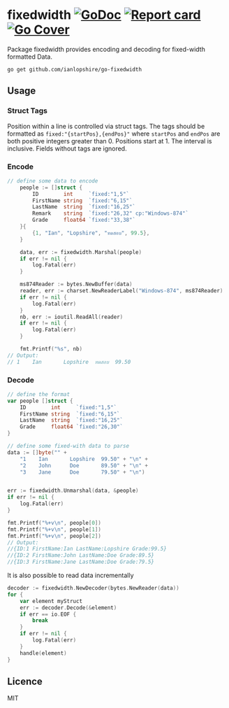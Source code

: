 # fixedwidth [![GoDoc](https://godoc.org/github.com/ianlopshire/go-fixedwidth?status.svg)](http://godoc.org/github.com/ianlopshire/go-fixedwidth) [![Report card](https://goreportcard.com/badge/github.com/ianlopshire/go-fixedwidth)](https://goreportcard.com/report/github.com/ianlopshire/go-fixedwidth) [![Go Cover](http://gocover.io/_badge/github.com/ianlopshire/go-fixedwidth)](http://gocover.io/github.com/ianlopshire/go-fixedwidth)

Package fixedwidth provides encoding and decoding for fixed-width formatted Data.

`go get github.com/ianlopshire/go-fixedwidth`

## Usage

### Struct Tags
Position within a line is controlled via struct tags.
The tags should be formatted as `fixed:"{startPos},{endPos}"` where `startPos` and `endPos` are both positive integers greater than 0.
Positions start at 1. The interval is inclusive. Fields without tags are ignored.

### Encode
```go
// define some data to encode
    people := []struct {
		ID        int     `fixed:"1,5"`
		FirstName string  `fixed:"6,15"`
		LastName  string  `fixed:"16,25"`
		Remark    string  `fixed:"26,32" cp:"Windows-874"`
		Grade     float64 `fixed:"33,38"`
	}{
		{1, "Ian", "Lopshire", "ทดสอบ", 99.5},
	}

	data, err := fixedwidth.Marshal(people)
	if err != nil {
		log.Fatal(err)
	}

	ms874Reader := bytes.NewBuffer(data)
	reader, err := charset.NewReaderLabel("Windows-874", ms874Reader)
	if err != nil {
		log.Fatal(err)
	}
	nb, err := ioutil.ReadAll(reader)
	if err != nil {
		log.Fatal(err)
	}

	fmt.Printf("%s", nb)
// Output:
// 1    Ian       Lopshire  ทดสอบ  99.50
```

### Decode
```go
// define the format
var people []struct {
    ID        int     `fixed:"1,5"`
    FirstName string  `fixed:"6,15"`
    LastName  string  `fixed:"16,25"`
    Grade     float64 `fixed:"26,30"`
}

// define some fixed-with data to parse
data := []byte("" +
    "1    Ian       Lopshire  99.50" + "\n" +
    "2    John      Doe       89.50" + "\n" +
    "3    Jane      Doe       79.50" + "\n")


err := fixedwidth.Unmarshal(data, &people)
if err != nil {
    log.Fatal(err)
}

fmt.Printf("%+v\n", people[0])
fmt.Printf("%+v\n", people[1])
fmt.Printf("%+v\n", people[2])
// Output:
//{ID:1 FirstName:Ian LastName:Lopshire Grade:99.5}
//{ID:2 FirstName:John LastName:Doe Grade:89.5}
//{ID:3 FirstName:Jane LastName:Doe Grade:79.5}
```

It is also possible to read data incrementally

```go
decoder := fixedwidth.NewDecoder(bytes.NewReader(data))
for {
    var element myStruct
    err := decoder.Decode(&element)
    if err == io.EOF {
        break
    }
    if err != nil {
        log.Fatal(err)
    }
    handle(element)
}
```

## Licence
MIT
